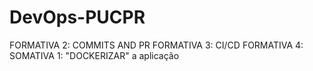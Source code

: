 # DevOps-PUCPR
FORMATIVA 2: COMMITS AND PR
FORMATIVA 3: CI/CD
FORMATIVA 4: SOMATIVA 1: "DOCKERIZAR" a aplicação
